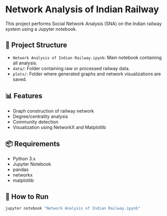 # Network Analysis of Indian Railway

This project performs Social Network Analysis (SNA) on the Indian railway system using a Jupyter notebook.

## 📁 Project Structure

- `Network Analysis of Indian Railway.ipynb`: Main notebook containing all analysis.
- `data/`: Folder containing raw or processed railway data.
- `plots/`: Folder where generated graphs and network visualizations are saved.

## 📊 Features

- Graph construction of railway network
- Degree/centrality analysis
- Community detection
- Visualization using NetworkX and Matplotlib

## 📦 Requirements

- Python 3.x
- Jupyter Notebook
- pandas
- networkx
- matplotlib

## 🚀 How to Run

```bash
jupyter notebook "Network Analysis of Indian Railway.ipynb"
